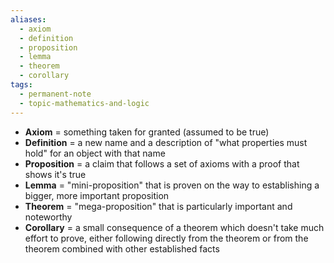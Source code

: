 ```yaml
---
aliases:
  - axiom
  - definition
  - proposition
  - lemma
  - theorem
  - corollary
tags:
  - permanent-note
  - topic-mathematics-and-logic
---
```

- **Axiom** = something taken for granted (assumed to be true)
- **Definition** = a new name and a description of "what properties must hold" for an object with that name
- **Proposition** = a claim that follows a set of axioms with a proof that shows it's true
- **Lemma** = "mini-proposition" that is proven on the way to establishing a bigger, more important proposition
- **Theorem** = "mega-proposition" that is particularly important and noteworthy
- **Corollary** = a small consequence of a theorem which doesn't take much effort to prove, either following directly from the theorem or from the theorem combined with other established facts